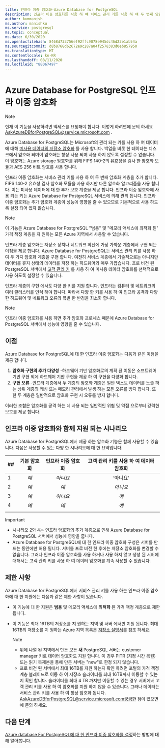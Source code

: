 ```yaml
---
title: 인프라 이중 암호화-Azure Database for PostgreSQL
description: 인프라 이중 암호화를 사용 하 여 서비스 관리 키를 사용 하 여 두 번째 암호화 계층을 추가 하는 방법에 대해 알아봅니다.
author: kummanish
ms.author: manishku
ms.service: postgresql
ms.topic: conceptual
ms.date: 6/30/2020
ms.openlocfilehash: 8468d733756ef92ffc9078e945dc46d23e1ab54a
ms.sourcegitcommit: d8b8768d62672e9c287a04f2578383d0eb857950
ms.translationtype: MT
ms.contentlocale: ko-KR
ms.lasthandoff: 08/11/2020
ms.locfileid: "88067497"
---
```

# <a name="azure-database-for-postgresql-infrastructure-double-encryption"></a>Azure Database for PostgreSQL 인프라 이중 암호화

> [!NOTE]
> 현재 이 기능을 사용하려면 액세스를 요청해야 합니다. 이렇게 하려면에 문의 하세요 AskAzureDBforPostgreSQL@service.microsoft.com .

Azure Database for PostgreSQL는 Microsoft의 관리 되는 키를 사용 하 여 데이터에 대해 [미사용 데이터의 저장소 암호화](concepts-security.md#at-rest) 를 사용 합니다. 백업을 비롯 한 데이터는 디스크에서 암호화 되며이 암호화는 항상 사용 되며 사용 하지 않도록 설정할 수 없습니다. 이 암호화는 Azure storage 암호화를 위해 FIPS 140-2의 유효성을 검사 한 암호화 모듈과 AES 256 비트 암호를 사용 합니다.

인프라 이중 암호화는 서비스 관리 키를 사용 하 여 두 번째 암호화 계층을 추가 합니다. FIPS 140-2 유효성 검사 암호화 모듈을 사용 하지만 다른 암호화 알고리즘을 사용 합니다. 이는 미사용 데이터에 대 한 추가 보호 계층을 제공 합니다. 인프라 이중 암호화에 사용 되는 키는 Azure Database for PostgreSQL 서비스에 의해 관리 됩니다. 인프라 이중 암호화는 추가 암호화 계층이 성능에 영향을 줄 수 있으므로 기본적으로 사용 하도록 설정 되어 있지 않습니다.

> [!NOTE]
> 이 기능은 Azure Database for PostgreSQL "범용" 및 "메모리 액세스에 최적화 된" 가격 책정 계층을 지 원하는 모든 Azure 지역에서 사용할 수 있습니다.

인프라 계층 암호화는 저장소 장치나 네트워크 회선에 가장 가까운 계층에서 구현 되는 이점을 제공 합니다. Azure Database for PostgreSQL는 서비스 관리 키를 사용 하 여 두 가지 암호화 계층을 구현 합니다. 여전히 서비스 계층에서 기술적으로는 아니지만 데이터를 휴지 상태의 데이터를 저장 하는 하드웨어와 매우 가깝습니다. 프로 비전 된 PostgreSQL 서버에서 [고객 관리 키](concepts-data-encryption-postgresql.md) 를 사용 하 여 미사용 데이터 암호화를 선택적으로 사용 하도록 설정할 수 있습니다.  

인프라 계층의 구현 에서도 다양 한 키를 지원 합니다. 인프라는 컴퓨터 및 네트워크의 여러 클러스터를 인식 해야 합니다. 따라서 다양 한 키를 사용 하 여 인프라 공격과 다양 한 하드웨어 및 네트워크 오류의 폭발 한 반경을 최소화 합니다. 

> [!NOTE]
> 인프라 이중 암호화를 사용 하면 추가 암호화 프로세스 때문에 Azure Database for PostgreSQL 서버에서 성능에 영향을 줄 수 있습니다.

## <a name="benefits"></a>이점

Azure Database for PostgreSQL에 대 한 인프라 이중 암호화는 다음과 같은 이점을 제공 합니다.

1. **암호화 구현의 추가 다양성** -하드웨어 기반 암호화로의 계획 된 이동은 소프트웨어 기반 구현 외에 하드웨어 기반 구현을 제공 하 여 구현을 다양화 합니다.
2. **구현 오류** -인프라 계층에서 두 계층의 암호화 계층은 일반 텍스트 데이터를 노출 하는 상위 계층의 캐싱 또는 메모리 관리에서 발생 하는 모든 오류를 방지 합니다. 또한 두 계층은 일반적으로 암호화 구현 시 오류를 방지 합니다.

이러한 조합은 암호화를 공격 하는 데 사용 되는 일반적인 위협 및 약점 으로부터 강력한 보호를 제공 합니다.

## <a name="supported-scenarios-with-infrastructure-double-encryption"></a>인프라 이중 암호화와 함께 지원 되는 시나리오

Azure Database for PostgreSQL에서 제공 하는 암호화 기능은 함께 사용할 수 있습니다. 다음은 사용할 수 있는 다양 한 시나리오에 대 한 요약입니다.

|  ##   | 기본 암호화 | 인프라 이중 암호화 | 고객 관리 키를 사용 하 여 데이터 암호화  |
|:------|:------------------:|:--------------------------------:|:--------------------------------------------:|
| 1     | *예*              | *아니요*                             | ‘아니요’                                         |
| 2     | *예*              | *예*                            | *아니요*                                         |
| 3     | *예*              | *아니요*                             | *예*                                        |
| 4     | *예*              | *예*                            | *예*                                        |
|       |                    |                                  |                                              |

> [!Important]
> - 시나리오 2와 4는 인프라 암호화의 추가 계층으로 인해 Azure Database for PostgreSQL 서버에서 성능에 영향을 줍니다.
> - Azure Database for PostgreSQL에 대 한 인프라 이중 암호화 구성은 서버를 만드는 동안에만 허용 됩니다. 서버를 프로 비전 한 후에는 저장소 암호화를 변경할 수 없습니다. 그러나 인프라 이중 암호화를 사용 하거나 사용 하지 않고 생성 된 서버에 대해서는 고객 관리 키를 사용 하 여 데이터 암호화를 계속 사용할 수 있습니다.

## <a name="limitations"></a>제한 사항

Azure Database for PostgreSQL에서 서비스 관리 키를 사용 하는 인프라 이중 암호화에 대 한 지원에는 다음과 같은 제한 사항이 있습니다.

* 이 기능에 대 한 지원은 **범용** 및 메모리 액세스에 **최적화** 된 가격 책정 계층으로 제한 됩니다.
* 이 기능은 최대 16TB의 저장소를 지 원하는 지역 및 서버 에서만 지원 됩니다. 최대 16TB의 저장소를 지 원하는 Azure 지역 목록은 [저장소 설명서](concepts-pricing-tiers.md#storage)를 참조 하세요.

    > [!NOTE]
    > - 위에 나열 된 지역에서 만든 모든 **새** PostgreSQL 서버는 customer manager 키로 데이터 암호화도 지원 합니다. 이 경우 PITR (지정 시간 복원) 또는 읽기 복제본을 통해 만든 서버는 "new"로 한정 되지 않습니다.
    > - 프로 비전 된 서버에서 최대 16TB를 지원 하는지 확인 하려면 포털의 가격 책정 계층 블레이드로 이동 하 여 저장소 슬라이더를 최대 16TB까지 이동할 수 있는지 확인 합니다. 슬라이더를 최대 4 TB 까지만 이동할 수 있는 경우 서버에서 고객 관리 키를 사용 하 여 암호화를 지원 하지 않을 수 있습니다. 그러나 데이터는 서비스 관리 키를 사용 하 여 항상 암호화 됩니다. AskAzureDBforPostgreSQL@service.microsoft.com궁금한 점이 있으면에 문의 하세요.

## <a name="next-steps"></a>다음 단계

[Azure database For PostgreSQL에 대 한 인프라 이중 암호화를 설정](howto-double-encryption.md)하는 방법에 대해 알아봅니다.